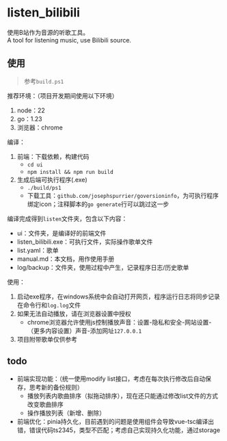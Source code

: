 # listen_bilibili

使用B站作为音源的听歌工具。  
A tool for listening music, use Bilibili source.

## 使用

> 参考`build.ps1`

推荐环境：（项目开发期间使用以下环境）

1. node：22
2. go：1.23
3. 浏览器：chrome

编译：

1. 前端：下载依赖，构建代码
    - `cd ui`
    - `npm install && npm run build`
2. 生成后端可执行程序(.exe)
    - `./build/ps1`
    - 下载工具：`github.com/josephspurrier/goversioninfo`，为可执行程序绑定icon；注释脚本的`go generate`行可以跳过这一步

编译完成得到`listen`文件夹，包含以下内容：

- ui：文件夹，是编译好的前端文件
- listen_bilibili.exe：可执行文件，实际操作歌单文件
- list.yaml：歌单
- manual.md：本文档，用作使用手册
- log/backup：文件夹，使用过程中产生，记录程序日志/历史歌单

使用：

1. 启动exe程序，在windows系统中会自动打开网页，程序运行日志将同步记录在命令行和`log.log`文件
2. 如果无法自动播放，请在浏览器设置中授权
    - chrome浏览器允许使用js控制播放声音：设置-隐私和安全-网站设置-（更多内容设置）声音-添加网址`127.0.0.1`
3. 项目附带歌单仅供参考

## todo

- 前端实现功能：（统一使用modify list接口，考虑在每次执行修改后自动保存，思考新的备份规则）
    - 播放列表内歌曲排序（拟拖动排序），现在还只能通过修改list文件的方式改变歌曲排序
    - 操作播放列表（新增、删除）
- 前端优化：pinia持久化，目前遇到的问题是使用组件会导致vue-tsc编译出错，错误代码ts2345，类型不匹配；考虑自己实现持久化功能，通过storage
